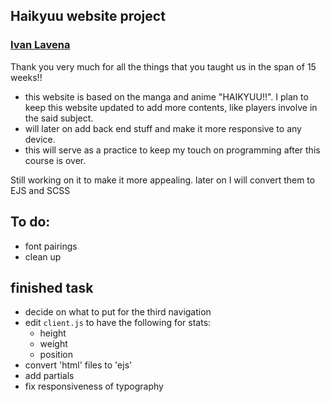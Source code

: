 ## Haikyuu website project
### [Ivan Lavena](https://github.com/IvanL24/Haikyuu-website.git)

  Thank you very much for all the things that you taught us in the span of 15 weeks!!

 - this website is based on the manga and anime "HAIKYUU!!". I plan to keep this website updated to add more contents, like players involve in the said 
  subject.
 - will later on add back end stuff and make it more responsive to any device.
 - this will serve as a practice to keep my touch on programming after this course is over.

Still working on it to make it more appealing.
later on I will convert them to EJS and SCSS

## To do:
- font pairings
- clean up

## finished task
- decide on what to put for the third navigation
- edit  `client.js` to have the following for stats:
  - height
  - weight
  - position
- convert 'html' files to 'ejs'
- add partials
- fix responsiveness of typography




